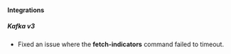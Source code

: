 
#### Integrations

##### Kafka v3

- Fixed an issue where the **fetch-indicators** command failed to timeout.
